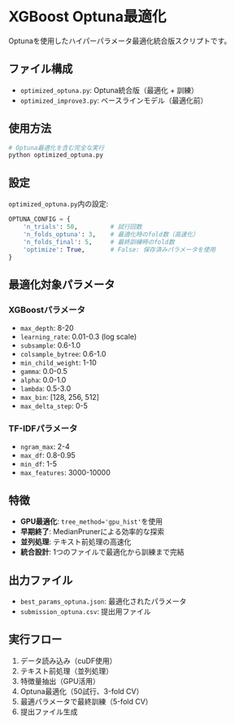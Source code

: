 # XGBoost Optuna最適化

Optunaを使用したハイパーパラメータ最適化統合版スクリプトです。

## ファイル構成

- `optimized_optuna.py`: Optuna統合版（最適化 + 訓練）
- `optimized_improve3.py`: ベースラインモデル（最適化前）

## 使用方法

```bash
# Optuna最適化を含む完全な実行
python optimized_optuna.py
```

## 設定

`optimized_optuna.py`内の設定:

```python
OPTUNA_CONFIG = {
    'n_trials': 50,         # 試行回数
    'n_folds_optuna': 3,    # 最適化時のfold数（高速化）
    'n_folds_final': 5,     # 最終訓練時のfold数
    'optimize': True,       # False: 保存済みパラメータを使用
}
```

## 最適化対象パラメータ

### XGBoostパラメータ
- `max_depth`: 8-20
- `learning_rate`: 0.01-0.3 (log scale)
- `subsample`: 0.6-1.0
- `colsample_bytree`: 0.6-1.0
- `min_child_weight`: 1-10
- `gamma`: 0.0-0.5
- `alpha`: 0.0-1.0
- `lambda`: 0.5-3.0
- `max_bin`: [128, 256, 512]
- `max_delta_step`: 0-5

### TF-IDFパラメータ
- `ngram_max`: 2-4
- `max_df`: 0.8-0.95
- `min_df`: 1-5
- `max_features`: 3000-10000

## 特徴

- **GPU最適化**: `tree_method='gpu_hist'`を使用
- **早期終了**: MedianPrunerによる効率的な探索
- **並列処理**: テキスト前処理の高速化
- **統合設計**: 1つのファイルで最適化から訓練まで完結

## 出力ファイル

- `best_params_optuna.json`: 最適化されたパラメータ
- `submission_optuna.csv`: 提出用ファイル

## 実行フロー

1. データ読み込み（cuDF使用）
2. テキスト前処理（並列処理）
3. 特徴量抽出（GPU活用）
4. Optuna最適化（50試行、3-fold CV）
5. 最適パラメータで最終訓練（5-fold CV）
6. 提出ファイル生成
